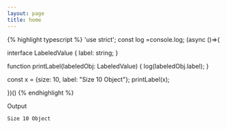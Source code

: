 ```yaml
---
layout: page
title: home
---
```


{% highlight typescript %}
'use strict'; const log =console.log; (async ()=>{

interface LabeledValue {
  label: string;
}

function printLabel(labeledObj: LabeledValue) {
  log(labeledObj.label);
}

const x = {size: 10, label: "Size 10 Object"};
printLabel(x);

})()
{% endhighlight %}

Output

```
Size 10 Object
```

